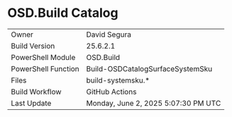 ﻿# OSD.Build Catalog

| | |
|-|-|
| Owner | David Segura |
| Build Version | 25.6.2.1 |
| PowerShell Module | OSD.Build |
| PowerShell Function | Build-OSDCatalogSurfaceSystemSku |
| Files | build-systemsku.* |
| Build Workflow | GitHub Actions |
| Last Update | Monday, June 2, 2025 5:07:30 PM UTC |

